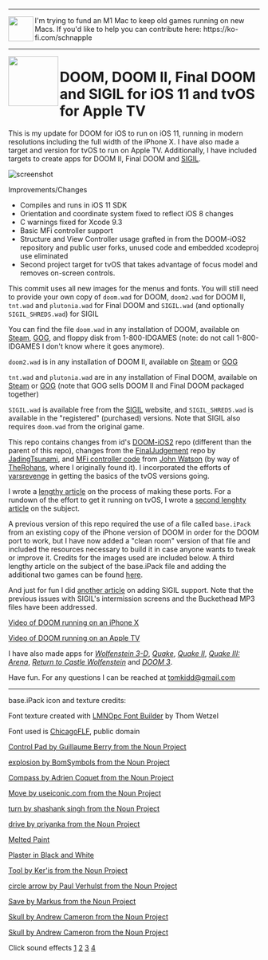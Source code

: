 <hr>
<img align="left" width="50" height="50" src="https://schnapple.com/wp-content/uploads/2021/05/m1_small.jpg">
I'm trying to fund an M1 Mac to keep old games running on new Macs. If you'd like to help you can contribute here: https://ko-fi.com/schnapple
<hr>
<img align="left" width="100" height="100" src="https://raw.githubusercontent.com/tomkidd/DOOM-iOS/master/icon_doom.png">  

#  DOOM, DOOM II, Final DOOM and SIGIL for iOS 11 and tvOS for Apple TV

This is my update for DOOM for iOS to run on iOS 11, running in modern resolutions including the full width of the iPhone X. I have also made a target and version for tvOS to run on Apple TV. Additionally, I have included targets to create apps for DOOM II, Final DOOM and [SIGIL](https://www.romerogames.ie/si6il).

![screenshot](https://raw.githubusercontent.com/tomkidd/DOOM-iOS/master/ss_doom.png)

Improvements/Changes

- Compiles and runs in iOS 11 SDK
- Orientation and coordinate system fixed to reflect iOS 8 changes
- C warnings fixed for Xcode 9.3
- Basic MFi controller support
- Structure and View Controller usage grafted in from the DOOM-iOS2 repository and public user forks, unused code and embedded xcodeproj use eliminated
- Second project target for tvOS that takes advantage of focus model and removes on-screen controls.

This commit uses all new images for the menus and fonts. You will still need to provide your own copy of `doom.wad` for DOOM, `doom2.wad` for DOOM II, `tnt.wad` and `plutonia.wad` for Final DOOM and `SIGIL.wad` (and optionally `SIGIL_SHREDS.wad`) for SIGIL

You can find the file `doom.wad` in any installation of DOOM, available on [Steam](http://store.steampowered.com/app/2280/Ultimate_Doom/), [GOG](https://www.gog.com/game/the_ultimate_doom), and floppy disk from 1-800-IDGAMES (note: do not call 1-800-IDGAMES I don't know where it goes anymore). 

`doom2.wad` is in any installation of DOOM II, available on [Steam](https://store.steampowered.com/app/2300/DOOM_II/) or [GOG](https://www.gog.com/game/doom_ii_final_doom)

`tnt.wad` and `plutonia.wad` are in any installation of Final DOOM, available on [Steam](https://store.steampowered.com/app/2290/Final_DOOM/) or [GOG](https://www.gog.com/game/doom_ii_final_doom) (note that GOG sells DOOM II and Final DOOM packaged together)  

`SIGIL.wad` is available free from the [SIGIL](https://www.romerogames.ie/si6il) website, and `SIGIL_SHREDS.wad` is available in the "registered" (purchased) versions. Note that SIGIL also requires `doom.wad` from the original game. 

This repo contains changes from id's [DOOM-iOS2](https://github.com/id-Software/DOOM-IOS2) repo (different than the parent of this repo), changes from the [FinalJudgement](https://github.com/JadingTsunami/FinalJudgment-iOS) repo by [JadingTsunami](https://github.com/JadingTsunami/), and [MFi controller code](https://github.com/johnnyw/DOOM-IOS2/commit/41646df7ccad6e39263a73767e91d5801759b780) from [John Watson](https://github.com/johnnyw) (by way of [TheRohans](https://github.com/TheRohans/DOOM-IOS2/), where I originally found it). I incorporated the efforts of [yarsrevenge](https://github.com/yarsrvenge/DOOM-IOS2) in getting the basics of the tvOS versions going. 

I wrote a [lengthy article](http://schnapple.com/wolfenstein-3d-and-doom-on-ios-11/) on the process of making these ports. For a rundown of the effort to get it running on tvOS, I wrote a [second lenghty article](http://schnapple.com/wolfenstein-3d-and-doom-on-tvos-for-apple-tv/) on the subject. 

A previous version of this repo required the use of a file called `base.iPack` from an existing copy of the iPhone version of DOOM in  order for the DOOM port to work, but I have now added a "clean room" version of that file and included the resources necessary to build it in case anyone wants to tweak or improve it. Credits for the images used are included below. A third lengthy article on the subject of the base.iPack file and adding the additional two games can be found [here](http://schnapple.com/doom-ii-and-final-doom-for-ios-and-tvos).

And just for fun I did [another article](https://schnapple.com/sigil-for-ios-and-tvos-for-apple-tv/) on adding SIGIL support. Note that the previous issues with SIGIL's intermission screens and the Buckethead MP3 files have been addressed. 

[Video of DOOM running on an iPhone X](https://www.youtube.com/watch?v=IrY5L1kn-NA)

[Video of DOOM running on an Apple TV](https://www.youtube.com/watch?v=P8QmMSabaqQ)

I have also made apps for [*Wolfenstein 3-D*](https://github.com/tomkidd/Wolf3D-iOS), [*Quake*](https://github.com/tomkidd/Quake-iOS), [*Quake II*](https://github.com/tomkidd/Quake2-iOS), [*Quake III: Arena*](https://github.com/tomkidd/Quake3-iOS), [*Return to Castle Wolfenstein*](https://github.com/tomkidd/RTCW-iOS) and [*DOOM 3*](https://github.com/tomkidd/DOOM3-iOS).

Have fun. For any questions I can be reached at tomkidd@gmail.com

---

base.iPack icon and texture credits:

Font texture created with [LMNOpc Font Builder](http://www.lmnopc.com/bitmapfontbuilder/) by Thom Wetzel

Font used is [ChicagoFLF](https://fontlibrary.org/en/font/chicagoflf), public domain

[Control Pad by Guillaume Berry from the Noun Project](https://thenounproject.com/term/control-pad/40359)

[explosion by BomSymbols from the Noun Project](https://thenounproject.com/term/explosion/938854)

[Compass by Adrien Coquet from the Noun Project](https://thenounproject.com/term/compass/1941270)

[Move by useiconic.com from the Noun Project](https://thenounproject.com/term/move/45502)

[turn by shashank singh from the Noun Project](https://thenounproject.com/term/turn/530562)

[drive by priyanka from the Noun Project](https://thenounproject.com/term/drive/1568697)

[Melted Paint](https://publicdomaintextures.wordpress.com/2014/02/14/melted-paint/)

[Plaster in Black and White](https://publicdomaintextures.wordpress.com/2014/04/03/plaster-in-black-and-white/)

[Tool by Ker'is from the Noun Project](https://thenounproject.com/term/tool/1977834)

[circle arrow by Paul Verhulst from the Noun Project](https://thenounproject.com/term/circle-arrow/1979648)

[Save by Markus from the Noun Project](https://thenounproject.com/term/save/1715647)

[Skull by Andrew Cameron from the Noun Project](https://thenounproject.com/term/skull/131075)

[Skull by Andrew Cameron from the Noun Project](https://thenounproject.com/term/skull/131076)



Click sound effects
[1](https://freesound.org/people/EdgardEdition/sounds/113634/)
[2](https://freesound.org/people/dersuperanton/sounds/435845/)
[3](https://freesound.org/people/Eponn/sounds/420997/)
[4](https://freesound.org/people/BehanSean/sounds/422431/)

